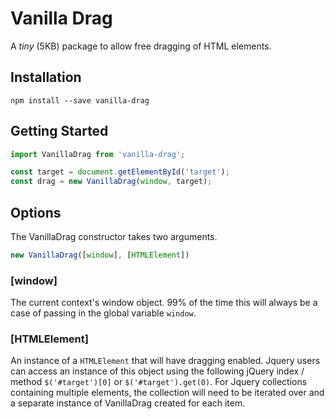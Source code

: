 # Vanilla Drag

A _tiny_ (5KB) package to allow free dragging of HTML elements.

## Installation

```shell
npm install --save vanilla-drag
```

## Getting Started

```javascript
import VanillaDrag from 'vanilla-drag';

const target = document.getElementById('target');
const drag = new VanillaDrag(window, target);
```

## Options

The VanillaDrag constructor takes two arguments.

```javascript
new VanillaDrag([window], [HTMLElement])
```

### [window]

The current context's window object. 99% of the time this will always be a case of passing in the global variable `window`.

### [HTMLElement]

An instance of a `HTMLElement` that will have dragging enabled. Jquery users can access an instance of this object using the following jQuery index / method `$('#target')[0]` or `$('#target').get(0)`. For Jquery collections containing multiple elements, the collection will need to be iterated over and a separate instance of VanillaDrag created for each item.
